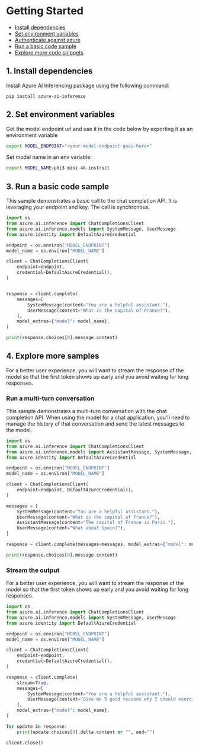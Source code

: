 

# Getting Started

- [Install dependencies](#install-depedencies)
- [Set environment variables](#set-environment-variables)
- [Authenticate against azure](#authenticate-against-azure)
- [Run a basic code sample](#run-a-basic-code-sample)
- [Explore more code snippets](#explore-more-samples)

## 1. Install dependencies

Install Azure AI Inferencing package using the following command:

```
pip install azure-ai-inference
```

## 2. Set environment variables
Get the model endpoint url and use it in the code below by exporting it as an environment variable

```bash
export MODEL_ENDPOINT="<your-model-endpoint-goes-here>"
```

Set model name in an env variable:

```bash
export MODEL_NAME=phi3-mini-4k-instruct
```

## 3. Run a basic code sample

This sample demonstrates a basic call to the chat completion API.
It is leveraging your endpoint and key. The call is synchronous.


```python
import os
from azure.ai.inference import ChatCompletionsClient
from azure.ai.inference.models import SystemMessage, UserMessage
from azure.identity import DefaultAzureCredential

endpoint = os.environ["MODEL_ENDPOINT"]
model_name = os.environ["MODEL_NAME"]

client = ChatCompletionsClient(
    endpoint=endpoint,
    credential=DefaultAzureCredential(),
)


response = client.complete(
    messages=[
        SystemMessage(content="You are a helpful assistant."),
        UserMessage(content="What is the capital of France?"),
    ],
    model_extras={"model": model_name},
)

print(response.choices[0].message.content)
```


## 4. Explore more samples

For a better user experience, you will want to stream the response
of the model so that the first token shows up early and you avoid waiting for long responses.


### Run a multi-turn conversation

This sample demonstrates a multi-turn conversation with the chat completion API.
When using the model for a chat application, you'll need to manage the history
of that conversation and send the latest messages to the model.


```python
import os
from azure.ai.inference import ChatCompletionsClient
from azure.ai.inference.models import AssistantMessage, SystemMessage, UserMessage
from azure.identity import DefaultAzureCredential

endpoint = os.environ["MODEL_ENDPOINT"]
model_name = os.environ["MODEL_NAME"]

client = ChatCompletionsClient(
    endpoint=endpoint, DefaultAzureCredential(),
)

messages = [
    SystemMessage(content="You are a helpful assistant."),
    UserMessage(content="What is the capital of France?"),
    AssistantMessage(content="The capital of France is Paris."),
    UserMessage(content="What about Spain?"),
]

response = client.complete(messages=messages, model_extras={"model": model_name})

print(response.choices[0].message.content)
```


### Stream the output

For a better user experience, you will want to stream the response
of the model so that the first token shows up early and you avoid waiting for long responses.


```python
import os
from azure.ai.inference import ChatCompletionsClient
from azure.ai.inference.models import SystemMessage, UserMessage
from azure.identity import DefaultAzureCredential

endpoint = os.environ["MODEL_ENDPOINT"]
model_name = os.environ["MODEL_NAME"]

client = ChatCompletionsClient(
    endpoint=endpoint,
    credential=DefaultAzureCredential(),
)

response = client.complete(
    stream=True,
    messages=[
        SystemMessage(content="You are a helpful assistant."),
        UserMessage(content="Give me 5 good reasons why I should exercise every day."),
    ],
    model_extras={"model": model_name},
)

for update in response:
    print(update.choices[0].delta.content or "", end="")

client.close()
```

